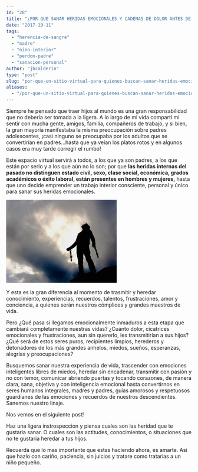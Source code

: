 ```yaml
---
id: "28"
title: "¿POR QUE SANAR HERIDAS EMOCIONALES Y CADENAS DE DOLOR ANTES DE CONVERTIRSE EN PADRES?"
date: "2017-10-11"
tags: 
  - "herencia-de-sangre"
  - "madre"
  - "nino-interior"
  - "perdon-padre"
  - "sanacion-personal"
author: "jbcalderin"
type: "post"
slug: "por-que-un-sitio-virtual-para-quienes-buscan-sanar-heridas-emocionales-y-cadenas-de-dolor-antes-de-convertirse-en-padres"
aliases: 
  - "/por-que-un-sitio-virtual-para-quienes-buscan-sanar-heridas-emocionales-y-cadenas-de-dolor-antes-de-convertirse-en-padres"
---
```


Siempre he pensado que traer hijos al mundo es una gran responsabilidad que no debería ser tomada a la ligera. A lo largo de mi vida compartí mi sentir con mucha gente, amigos, familia, compañeros de trabajo, y si bien, la gran mayoría manifestaba la misma preocupación sobre padres adolescentes, ¡casi ninguno se preocupaba por los adultos que se convertirían en padres…hasta que ya veían los platos rotos y en algunos casos era muy tarde corregir el rumbo!

Este espacio virtual servirá a todos, a los que ya son padres, a los que están por serlo y a los que aún no lo son; por que **las heridas internas del pasado no distinguen estado civil, sexo, clase social, económica, grados académicos o éxito laboral, están presentes en hombres y mujeres,** hasta que uno decide emprender un trabajo interior consciente, personal y único para sanar sus heridas emocionales.

![](images/romper-cadenas-300x225.gif)

Y esta es la gran diferencia al momento de trasmitir y heredar conocimiento, experiencias, recuerdos, talentos, frustraciones, amor y conciencia, a quienes serán nuestros cómplices y grandes maestros de vida.

Pero ¿Qué pasa si llegamos emocionalmente inmaduros a esta etapa que cambiará completamente nuestras vidas? ¿Cuánto dolor, cicatrices emocionales y frustraciones, aun sin quererlo, les transmitirían a sus hijos? ¿Qué será de estos seres puros, recipientes limpios, herederos y detonadores de los más grandes anhelos, miedos, sueños, esperanzas, alegrías y preocupaciones?

Busquemos sanar nuestra experiencia de vida, trascender con emociones inteligentes libres de miedos, heredar sin encadenar, transmitir con pasión y no con temor, comunicar abriendo puertas y tocando corazones, de manera clara, sana, objetiva y con inteligencia emocional hasta convertirnos en seres humanos integrales, madres y padres, guías amorosos y respetuosos guardianes de las emociones y recuerdos de nuestros descendientes. Sanemos nuestro linaje.

Nos vemos en el siguiente post!

Haz una ligera instrospeccion y piensa cuales son las heridad que te gustaria sanar. O cuales son las actitudes, conocimientos, o situaciones que no te gustaria heredar a tus hijos.

Recuerda que lo mas importante que estas haciendo ahora, es amarte. Asi que hazlo con cariño, paciencia, sin juicios y tratare como tratarias a un niño pequeño.
